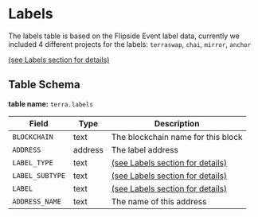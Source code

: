 # Labels

The labels table is based on the Flipside Event label data, currently we included 4 different projects for the labels: `terraswap`, `chai`, `mirror`, `anchor`

[(see Labels section for details)](../../../data-models/labels/)

## Table Schema

**table name:** `terra.labels`

| Field           | Type    | Description                                                      |
| --------------- | ------- | ---------------------------------------------------------------- |
| `BLOCKCHAIN`    | text    | The blockchain name for this block                               |
| `ADDRESS`       | address | The label address                                                |
| `LABEL_TYPE`    | text    | [(see Labels section for details)](../../../data-models/labels/) |
| `LABEL_SUBTYPE` | text    | [(see Labels section for details)](../../../data-models/labels/) |
| `LABEL`         | text    | [(see Labels section for details)](../../../data-models/labels/) |
| `ADDRESS_NAME`  | text    | The name of this address                                         |

